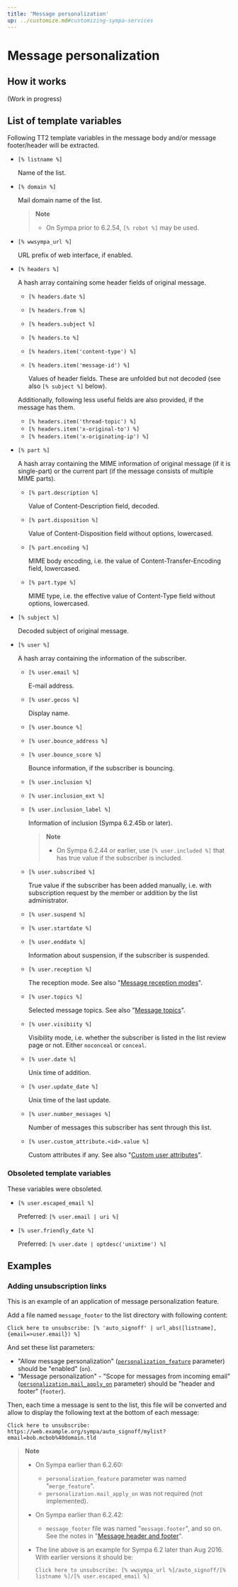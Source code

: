 ```yaml
---
title: 'Message personalization'
up: ../customize.md#customizing-sympa-services
---
```


Message personalization
=======================

How it works
------------

(Work in progress)

List of template variables
--------------------------

Following TT2 template variables in the message body and/or
message footer/header will be extracted.

  - `[% listname %]`

    Name of the list.

  - `[% domain %]`

    Mail domain name of the list.

    > **Note**
    >
    >   * On Sympa prior to 6.2.54, `[% robot %]` may be used.

  - `[% wwsympa_url %]`

    URL prefix of web interface, if enabled.
    
  - `[% headers %]`

    A hash array containing some header fields of original message.

      - `[% headers.date %]`
      - `[% headers.from %]`
      - `[% headers.subject %]`
      - `[% headers.to %]`
      - `[% headers.item('content-type') %]`
      - `[% headers.item('message-id') %]`

        Values of header fields. These are unfolded but not decoded
        (see also `[% subject %]` below).
        
    Additionally, following less useful fields are also provided,
    if the message has them.

      - `[% headers.item('thread-topic') %]`
      - `[% headers.item('x-original-to') %]`
      - `[% headers.item('x-originating-ip') %]`

  - `[% part %]`

    A hash array containing the MIME information of original message (if it is single-part)
    or the current part (if the message consists of multiple MIME parts).
    
      - `[% part.description %]`

        Value of Content-Description field, decoded.

      - `[% part.disposition %]`

        Value of Content-Disposition field without options, lowercased.

      - `[% part.encoding %]`

        MIME body encoding, i.e. the value of Content-Transfer-Encoding
        field, lowercased.

      - `[% part.type %]`

        MIME type, i.e. the effective value of Content-Type field without
        options, lowercased.

  - `[% subject %]`

    Decoded subject of original message.

  - `[% user %]`

    A hash array containing the information of the subscriber.

      - `[% user.email %]`

        E-mail address.

      - `[% user.gecos %]`

        Display name.

      - `[% user.bounce %]`
      - `[% user.bounce_address %]`
      - `[% user.bounce_score %]`

        Bounce information, if the subscriber is bouncing.

      - `[% user.inclusion %]`
      - `[% user.inclusion_ext %]`
      - `[% user.inclusion_label %]`

        Information of inclusion (Sympa 6.2.45b or later).

        > **Note**
        >
        >   - On Sympa 6.2.44 or earlier, use `[% user.included %]`
        >     that has true value if the subscriber is included.

      - `[% user.subscribed %]`

        True value if the subscriber has been added manually,
        i.e. with subscription request by the member or addition by the
        list administrator.

      - `[% user.suspend %]`
      - `[% user.startdate %]`
      - `[% user.enddate %]`

        Information about suspension, if the subscriber is suspended.

      - `[% user.reception %]`

        The reception mode.  See also
        "[Message reception modes](https://sympa-community.github.io/manual/customize/basics-alterations.html#message-reception-modes)".

      - `[% user.topics %]`

        Selected message topics.  See also
        "[Message topics](https://sympa-community.github.io/manual/customize/basics-delivery.html#message-topics)".

      - `[% user.visibiity %]`

        Visibility mode, i.e. whether the subscriber is listed in the list
        review page or not.  Either `noconceal` or `conceal`.

      - `[% user.date %]`

        Unix time of addition.

      - `[% user.update_date %]`

        Unix time of the last update.

      - `[% user.number_messages %]`

        Number of messages this subscriber has sent through this list.

      - `[% user.custom_attribute.<id>.value %]`

        Custom attributes if any.  See also
        "[Custom user attributes](https://sympa-community.github.io/manual/customize/custom-user-attributes.html)".

### Obsoleted template variables

These variables were obsoleted.

  - `[% user.escaped_email %]`

    Preferred: `[% user.email | uri %]`

  - `[% user.friendly_date %]`

    Preferred: `[% user.date | optdesc('unixtime') %]`

Examples
--------

### Adding unsubscription links

This is an example of an application of message personalization feature.

Add a file named `message_footer` to the list directory with following
content:

``` code
Click here to unsubscribe: [% 'auto_signoff' | url_abs([listname],{email=>user.email}) %]
```

And set these list parameters:

  * "Allow message personalization"
    ([`personalization_feature`](/gpldoc/man/sympa_config.5.html#personalization_feature)
    parameter) should be "enabled" (`on`).
  * "Message personalization" - "Scope for messages from incoming email"
    ([`personalization.mail_apply_on`](/gpldoc/man/sympa_config.5.html#personalizationmail_apply_on)
    parameter) should be "header and footer" (`footer`).

Then, each time a message is sent to the list, this file will be converted
and allow to display the following text at the bottom of each message:

``` code
Click here to unsubscribe: https://web.example.org/sympa/auto_signoff/mylist?email=bob.mcbob%40domain.tld
```

> **Note**
>
>   * On Sympa earlier than 6.2.60:
>
>       - `personalization_feature` parameter was named "`merge_feature`".
>       - `personalization.mail_apply_on` was not required (not implemented).
>
>   * On Sympa earlier than 6.2.42:
>
>       - `message_footer` file was named "`message.footer`", and so on.
>         See the notes in
>         "[Message header and footer](../customize/basics-list-config.md#message-header-and-footer)".
>
>   * The line above is an example for Sympa 6.2 later than Aug 2016.
>     With earlier versions it should be:
>     ``` code
>     Click here to unsubscribe: [% wwsympa_url %]/auto_signoff/[% listname %]/[% user.escaped_email %]
>     ```

